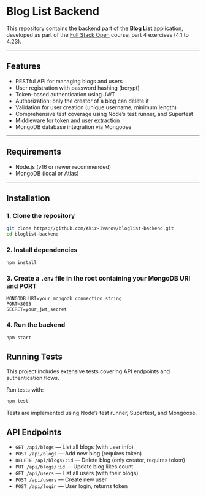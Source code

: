 # Blog List Backend

This repository contains the backend part of the **Blog List** application, developed as part of the [Full Stack Open](https://fullstackopen.com/en/) course, part 4 exercises (4.1 to 4.23).

---

## Features

- RESTful API for managing blogs and users
- User registration with password hashing (bcrypt)
- Token-based authentication using JWT
- Authorization: only the creator of a blog can delete it
- Validation for user creation (unique username, minimum length)
- Comprehensive test coverage using Node’s test runner, and Supertest
- Middleware for token and user extraction
- MongoDB database integration via Mongoose

---

## Requirements

- Node.js (v16 or newer recommended)
- MongoDB (local or Atlas)

---

## Installation

### 1. Clone the repository

```bash
git clone https://github.com/Akiz-Ivanov/bloglist-backend.git
cd bloglist-backend
```

### 2. Install dependencies

```bash
npm install
```

### 3. Create a `.env` file in the root containing your MongoDB URI and PORT

```
MONGODB_URI=your_mongodb_connection_string
PORT=3003
SECRET=your_jwt_secret
```

### 4. Run the backend

```bash
npm start
```

## Running Tests

This project includes extensive tests covering API endpoints and authentication flows.

Run tests with:

```bash
npm test
```
Tests are implemented using Node’s test runner, Supertest, and Mongoose.

## API Endpoints

- `GET /api/blogs` — List all blogs (with user info)
- `POST /api/blogs` — Add new blog (requires token)
- `DELETE /api/blogs/:id` — Delete blog (only creator, requires token)
- `PUT /api/blogs/:id` — Update blog likes count
- `GET /api/users` — List all users (with their blogs)
- `POST /api/users` — Create new user
- `POST /api/login` — User login, returns token